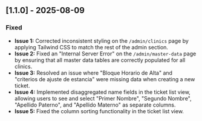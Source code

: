 ## [1.1.0] - 2025-08-09

### Fixed

*   **Issue 1:** Corrected inconsistent styling on the `/admin/clinics` page by applying Tailwind CSS to match the rest of the admin section.
*   **Issue 2:** Fixed an "Internal Server Error" on the `/admin/master-data` page by ensuring that all master data tables are correctly populated for all clinics.
*   **Issue 3:** Resolved an issue where "Bloque Horario de Alta" and "criterios de ajuste de estancia" were missing data when creating a new ticket.
*   **Issue 4:** Implemented disaggregated name fields in the ticket list view, allowing users to see and select "Primer Nombre", "Segundo Nombre", "Apellido Paterno", and "Apellido Materno" as separate columns.
*   **Issue 5:** Fixed the column sorting functionality in the ticket list view.